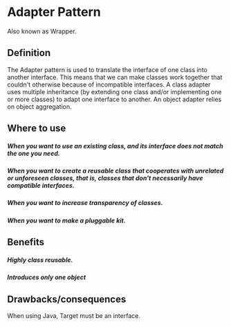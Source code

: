 # Adapter Pattern
Also known as Wrapper.

## Definition
The Adapter pattern is used to translate the interface of one class into
another interface. This means that we can make classes work together that
couldn't otherwise because of incompatible interfaces. A class adapter uses
multiple inheritance (by extending one class and/or implementing one or
more classes) to adapt one interface to another. An object adapter relies on
object aggregation.
## Where to use
##### When you want to use an existing class, and its interface does not match the one you need.
##### When you want to create a reusable class that cooperates with unrelated or unforeseen classes, that is, classes that don't necessarily have compatible interfaces.
##### When you want to increase transparency of classes.
##### When you want to make a pluggable kit.

## Benefits
##### Highly class reusable.
##### Introduces only one object

## Drawbacks/consequences
When using Java, Target must be an interface.